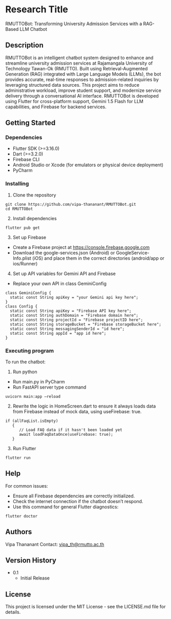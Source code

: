 # Research Title

RMUTTOBot: Transforming University Admission Services with a RAG-Based LLM Chatbot

## Description

RMUTTOBot is an intelligent chatbot system designed to enhance and streamline university admission services at Rajamangala University of Technology Tawan-Ok (RMUTTO). Built using Retrieval-Augmented Generation (RAG) integrated with Large Language Models (LLMs), the bot provides accurate, real-time responses to admission-related inquiries by leveraging structured data sources. This project aims to reduce administrative workload, improve student support, and modernize service delivery through a conversational AI interface. RMUTTOBot is developed using Flutter for cross-platform support, Gemini 1.5 Flash for LLM capabilities, and Firebase for backend services.

## Getting Started

### Dependencies

* Flutter SDK (>=3.16.0)
* Dart (>=3.2.0)
* Firebase CLI
* Android Studio or Xcode (for emulators or physical device deployment)
* PyCharm

### Installing

1. Clone the repository
```
git clone https://github.com/vipa-thananant/RMUTTOBot.git
cd RMUTTOBot
```
2. Install dependencies
```
flutter pub get
```
3. Set up Firebase
   
* Create a Firebase project at https://console.firebase.google.com
* Download the google-services.json (Android) or GoogleService-Info.plist (iOS) and place them in the correct directories (android/app or ios/Runner)

4. Set up API variables for Gemini API and Firebase
 * Replace your own API in class GeminiConfig
```
class GeminiConfig {
  static const String apiKey = "your Gemini api key here";
}
class Config {
  static const String apiKey = "Firebase API key here";
  static const String authDomain = "Firebase domain here";
  static const String projectId = "Firebase projectID here";
  static const String storageBucket = "Firebase storageBucket here";
  static const String messagingSenderId = "id here";
  static const String appId = "app id here";
}
```
### Executing program
To run the chatbot:
1. Run python 
* Run main.py in PyCharm
* Run FastAPI server type command
```
uvicorn main:app –reload
```
2. Rewrite the logic in HomeScreen.dart to ensure it always loads data from Firebase instead of mock data, using useFirebase: true.
```
if (allFaqList.isEmpty)
   {
      // Load FAQ data if it hasn't been loaded yet
      await loadFaqDataOnce(useFirebase: true);
   }
```   
3. Run Flutter   
```
flutter run
```
## Help
For common issues:
* Ensure all Firebase dependencies are correctly initialized.
* Check the internet connection if the chatbot doesn’t respond.
* Use this command for general Flutter diagnostics:
```
flutter doctor
```

## Authors
Vipa Thananant
Contact: vipa_th@rmutto.ac.th

## Version History

* 0.1
    * Initial Release

## License

This project is licensed under the MIT License - see the LICENSE.md file for details.

